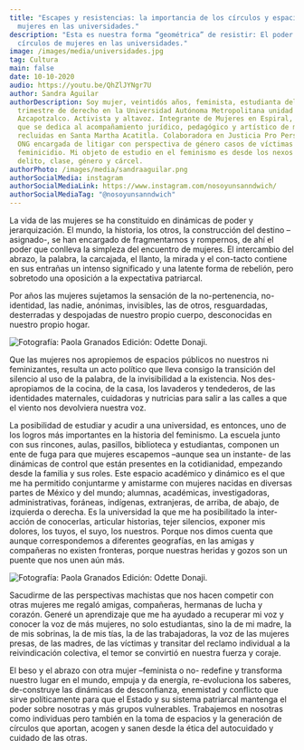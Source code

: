 ```yaml
---
title: "Escapes y resistencias: la importancia de los círculos y espacios de
  mujeres en las universidades."
description: "Esta es nuestra forma “geométrica” de resistir: El poder de los
  círculos de mujeres en las universidades."
image: /images/media/universidades.jpg
tag: Cultura
main: false
date: 10-10-2020
audio: https://youtu.be/QhZlJYNgr7U
author: Sandra Aguilar
authorDescription: Soy mujer, veintidós años, feminista, estudianta del último
  trimestre de derecho en la Universidad Autónoma Metropolitana unidad
  Azcapotzalco. Activista y altavoz. Integrante de Mujeres en Espiral, proyecto
  que se dedica al acompañamiento jurídico, pedagógico y artístico de mujeres
  recluidas en Santa Martha Acatitla. Colaboradora en Justicia Pro Persona, una
  ONG encargada de litigar con perspectiva de género casos de víctimas de
  feminicidio. Mi objeto de estudio en el feminismo es desde los nexos entre
  delito, clase, género y cárcel.
authorPhoto: /images/media/sandraaguilar.png
authorSocialMedia: instagram
authorSocialMediaLink: https://www.instagram.com/nosoyunsanndwich/
authorSocialMediaTag: "@nosoyunsanndwich"
---
```

La vida de las mujeres se ha constituido en dinámicas de poder y jerarquización. El mundo, la historia, los otros, la construcción del destino –asignado-, se han encargado de fragmentarnos y rompernos, de ahí el poder que conlleva la simpleza del encuentro de mujeres. El intercambio del abrazo, la palabra, la carcajada, el llanto, la mirada y el con-tacto contiene en sus entrañas un intenso significado y una latente forma de rebelión, pero sobretodo una oposición a la expectativa patriarcal. 

Por años las mujeres sujetamos la sensación de la no-pertenencia, no-identidad, las nadie, anónimas, invisibles, las de otros, resguardadas, desterradas y despojadas de nuestro propio cuerpo, desconocidas en nuestro propio hogar. 

![Fotografía: Paola Granados Edición: Odette Donaji.](/images/media/ilustración_sin_título-7.jpg)

Que las mujeres nos apropiemos de espacios públicos no nuestros ni feminizantes, resulta un acto político que lleva consigo la transición del silencio al uso de la palabra, de la invisibilidad a la existencia. Nos des-apropiamos de la cocina, de la casa, los lavaderos y tendederos, de las identidades maternales, cuidadoras y nutricias para salir a las calles a que el viento nos devolviera nuestra voz.

La posibilidad de estudiar y acudir a una universidad, es entonces, uno de los logros más importantes en la historia del feminismo. La escuela junto con sus rincones, aulas, pasillos, biblioteca y estudiantas, componen un ente de fuga para que mujeres escapemos –aunque sea un instante- de las dinámicas de control que están presentes en la cotidianidad, empezando desde la familia y sus roles. Este espacio académico y dinámico es el que me ha permitido conjuntarme y amistarme con mujeres nacidas en diversas partes de México y del mundo; alumnas, académicas, investigadoras, administrativas, foráneas, indígenas, extranjeras, de arriba, de abajo, de izquierda o derecha. Es la universidad la que me ha posibilitado la inter-acción de conocerlas, articular historias, tejer silencios, exponer mis dolores, los tuyos, el suyo, los nuestros. Porque nos dimos cuenta que aunque correspondemos a diferentes geografías, en las amigas y compañeras no existen fronteras, porque nuestras heridas y gozos son un puente que nos unen aún más. 



![Fotografía: Paola Granados Edición: Odette Donaji.](/images/media/ilustración_sin_título-5.jpg)

Sacudirme de las perspectivas machistas que nos hacen competir con otras mujeres me regaló amigas, compañeras, hermanas de lucha y corazón. Generé un aprendizaje que me ha ayudado a recuperar mi voz y conocer la voz de más mujeres, no solo estudiantas, sino la de mi madre, la de mis sobrinas, la de mis tías, la de las trabajadoras, la voz de las mujeres presas, de las madres, de las víctimas y transitar del reclamo individual a la reivindicación colectiva, el temor se convirtió en nuestra fuerza y coraje. 

El beso y el abrazo con otra mujer –feminista o no- redefine y transforma nuestro lugar en el mundo, empuja y da energía, re-evoluciona los saberes, de-construye las dinámicas de desconfianza, enemistad y conflicto que sirve políticamente para que el Estado y su sistema patriarcal mantenga el poder sobre nosotras y más grupos vulnerables. Trabajemos en nosotras como individuas pero también en la toma de espacios y la generación de círculos que aportan, acogen y sanen desde la ética del autocuidado y cuidado de las otras.
